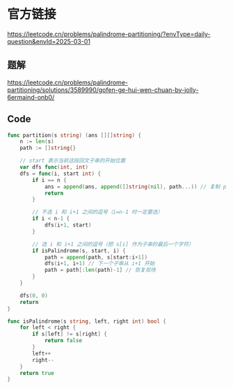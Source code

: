 # 官方链接

https://leetcode.cn/problems/palindrome-partitioning/?envType=daily-question&envId=2025-03-01



## 题解

https://leetcode.cn/problems/palindrome-partitioning/solutions/3589990/gofen-ge-hui-wen-chuan-by-jolly-6ermaind-onb0/





## Code

```go
func partition(s string) (ans [][]string) {
    n := len(s)
    path := []string{}

    // start 表示当前这段回文子串的开始位置
    var dfs func(int, int)
    dfs = func(i, start int) {
        if i == n {
            ans = append(ans, append([]string(nil), path...)) // 复制 path
            return
        }

        // 不选 i 和 i+1 之间的逗号（i=n-1 时一定要选）
        if i < n-1 {
            dfs(i+1, start)
        }

        // 选 i 和 i+1 之间的逗号（把 s[i] 作为子串的最后一个字符）
        if isPalindrome(s, start, i) {
            path = append(path, s[start:i+1])
            dfs(i+1, i+1) // 下一个子串从 i+1 开始
            path = path[:len(path)-1] // 恢复现场
        }
    }

    dfs(0, 0)
    return
}

func isPalindrome(s string, left, right int) bool {
    for left < right {
        if s[left] != s[right] {
            return false
        }
        left++
        right--
    }
    return true
}
```

